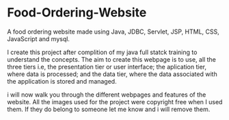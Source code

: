 # Food-Ordering-Website
A food ordering website made using Java, JDBC, Servlet, JSP, HTML, CSS, JavaScript and mysql.

I create this project after complition of my java full statck training to understand the concepts. The aim to create this webpage is to use, all the three tiers i.e, the presentation tier or user interface; the aplication tier, where data is processed; and the data tier, where the data associated with the application is stored and managed.

i will now walk you through the different webpages and features of the website. All the images used for the project were copyright free when I used them. If they do belong to someone let me know and i will remove them.

